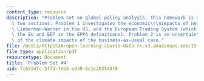 ```yaml
---
content_type: resource
description: "Problem set on global policy analysis. This homework is divided into\
  \ two sections: Problem 1 investigates the economic\r\nimpacts of near term policies:\
  \ Lieberman-Warner in the US, and the European Trading System (which encompasses\
  \ the EU and EET in the EPPA definitions). Problem 2 is an uncertainty analysis\
  \ of the climate impacts of the business-as-usual case."
file: /media/https%3A/open-learning-course-data-rc.s3.amazonaws.com/15-023j-global-climate-change-economics-science-and-policy-spring-2008/fc6724fc5ffdfeb5e9398c1c202549f8_assn4.pdf
file_type: application/pdf
resourcetype: Document
title: 'Problem Set #4'
uid: fc6724fc-5ffd-feb5-e939-8c1c202549f8
---
```

